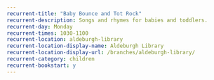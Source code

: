 ```yaml
---
recurrent-title: "Baby Bounce and Tot Rock"
recurrent-description: Songs and rhymes for babies and toddlers.
recurrent-day: Monday
recurrent-times: 1030-1100
recurrent-location: aldeburgh-library
recurrent-location-display-name: Aldeburgh Library
recurrent-location-display-url: /branches/aldeburgh-library/
recurrent-category: children
recurrent-bookstart: y
---
```

